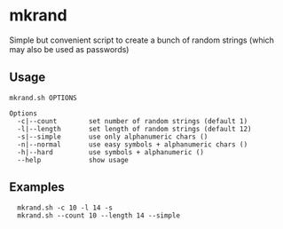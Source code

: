 # mkrand

Simple but convenient script to create a bunch of random strings (which may also be used as passwords)

## Usage

```
mkrand.sh OPTIONS

Options
  -c|--count        set number of random strings (default 1)
  -l|--length       set length of random strings (default 12)
  -s|--simple       use only alphanumeric chars ()
  -n|--normal       use easy symbols + alphanumeric chars ()
  -h|--hard         use symbols + alphanumeric ()
  --help            show usage
```
## Examples

```
  mkrand.sh -c 10 -l 14 -s
  mkrand.sh --count 10 --length 14 --simple
```